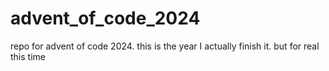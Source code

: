 # advent_of_code_2024
repo for advent of code 2024. this is the year I actually finish it. but for real this time
